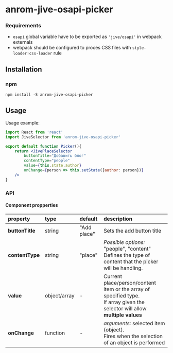 # anrom-jive-osapi-picker

### Requirements
* `osapi` global variable have to be exported as `'jive/osapi'` in webpack externals
* webpack should be configured to proces CSS files with `style-loader!css-loader` rule

## Installation

### npm
`npm install -S anrom-jive-osapi-picker`

## Usage
Usage example:
```jsx
import React from 'react'
import JiveSelector from 'anrom-jive-osapi-picker'

export default function Picker(){
    return <JivePlaceSelector
        buttonTitle="Добавить блог"
        contentType="people"
        value={this.state.author}
        onChange={person => this.setState({author: person})}
    />
}
```
### API
#### Component propperties
property        | type          | default     | description
:---------------|:--------------|:------------|:-----------
**buttonTitle** | string        | "Add place" | Sets the add button title 
**contentType** | string        | "place"     | *Possible options:* "people", "content" <br> Defines the type of content that the picker will be handling.
**value**       | object/array  |-            | Current place/person/content item or the array of specified type. <br> If array given the selector will allow **multiple values**
**onChange**    | function      |-            | *arguments:* selected item (object). <br> Fires when the selection of an object is performed